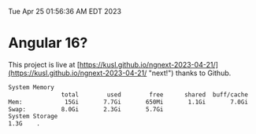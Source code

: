 Tue Apr 25 01:56:36 AM EDT 2023

# Angular 16?


This project is live at [https://kusl.github.io/ngnext-2023-04-21/](https://kusl.github.io/ngnext-2023-04-21/ "next!") thanks to Github.

```bash
System Memory
               total        used        free      shared  buff/cache   available
Mem:            15Gi       7.7Gi       650Mi       1.1Gi       7.0Gi       6.2Gi
Swap:          8.0Gi       2.3Gi       5.7Gi
System Storage
1.3G	.
